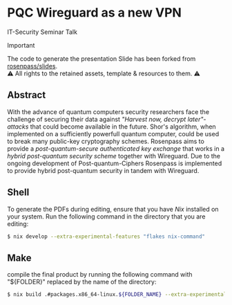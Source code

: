 # PQC Wireguard as a new VPN
IT-Security Seminar Talk

> [!IMPORTANT]
> The code to generate the presentation Slide has been forked from [rosenpass/slides](https://github.com/rosenpass/slides). \
> ⚠️ All rights to the retained assets, template & resources to them. ⚠️

## Abstract
With the advance of quantum computers security researchers face the challenge of securing their data against *"Harvest now, decrypt later"-attacks* that could become available in the future. Shor's algorithm, when implemented on a sufficiently powerfull quantum computer, could be used to break many public-key cryptography schemes. Rosenpass aims to provide a *post-quantum-secure authenticated key exchange* that works in a *hybrid post-quantum security scheme* together with Wireguard. Due to the ongoing development of Post-quantum-Ciphers Rosenpass is implemented to provide hybrid post-quantum security in tandem with Wireguard.


## Shell
To generate the PDFs during editing, ensure that you have *Nix* installed on your system.
Run the following command in the directory that you are editing:
```sh
$ nix develop --extra-experimental-features "flakes nix-command"
```

## Make
compile the final product by running the following command with "${FOLDER}" replaced by the name of the directory:
```sh
$ nix build .#packages.x86_64-linux.${FOLDER_NAME} --extra-experimental-features "flakes nix-command"
```
